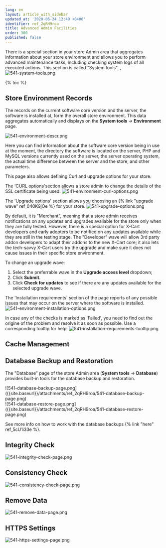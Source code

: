 ```yaml
---
lang: en
layout: article_with_sidebar
updated_at: '2020-06-24 12:49 +0400'
identifier: ref_2qRH9roa
title: Advanced Admin Facilities
order: 300
published: false
---
```

There is a special section in your store Admin area that aggregates information about your store environment and allows you to perform advanced maintenance tasks, including checking system logs of all executed actions. This section is called "System tools".
,
![541-system-tools.png]({{site.baseurl}}/attachments/ref_2qRH9roa/541-system-tools.png)

{% toc %}

## Store Environment Records

The records on the current software core version and the server, the software is installed at, form the overall store environment. This data aggregates automatically and displays on the **System tools** -> **Environment** page. 

![541-environment-descr.png]({{site.baseurl}}/attachments/ref_2qRH9roa/541-environment-descr.png)

Here you can find information about the software core version being in use at the moment, the directory the software is located on the server, PHP and MySQL versions currently used on the server, the server operating system, the actual time difference between the server and the store, and other parameters.

This page also allows defining Curl and upgrade options for your store.

The 'CURL options'section allows a store admin to change the details of the SSL certificate being used.
![541-environment-curl-options.png]({{site.baseurl}}/attachments/ref_2qRH9roa/541-environment-curl-options.png)

The 'Upgrade options' section allows you choosing an {% link "upgrade wave" ref_040K9jOe %} for your store. 
![541-upgrade-options.png]({{site.baseurl}}/attachments/ref_2qRH9roa/541-upgrade-options.png)

By default, it is "Merchant", meaning that a store admin receives notifications on any updates and upgrades available for the store only when they are fully tested. However, there is a special option for X-Cart developers and early adopters to be notified on any updates available while they are still in the testing stage. The "Developer" wave will allow 3rd party addon developers to adapt their addons to the new X-Cart core; it also lets the tech-savvy X-Cart users try the upgrade and make sure it does not cause issues in their specific store environment.

To change an upgrade wave:
1. Select the preferrable wave in the **Upgrade access level** dropdown;
2. Click **Submit**.
3. Click **Check for updates** to see if there are any updates available for the selected upgrade wave.

The 'Installation requirements' section of the page reports of any possible issues that may occur on the server where the software is installed.
![541-environment-installation-options.png]({{site.baseurl}}/attachments/ref_2qRH9roa/541-environment-installation-options.png)

In case any of the checks is marked as 'Failed', you need to find out the origine of the problem and resolve it as soon as possible. Use a corresponding tooltip for help:
![541-installation-requirements-tooltip.png]({{site.baseurl}}/attachments/ref_2qRH9roa/541-installation-requirements-tooltip.png)

## Cache Management


## Database Backup and Restoration

The "Database" page of the store Admin area (**System tools** -> **Database**) provides built-in tools for the database backup and restoration. 

<div class="ui stackable two column grid">
  <div class="column" markdown="span">![541-database-backup-page.png]({{site.baseurl}}/attachments/ref_2qRH9roa/541-database-backup-page.png)</div>
  <div class="column" markdown="span">![541-database-restore-page.png]({{site.baseurl}}/attachments/ref_2qRH9roa/541-database-restore-page.png)</div>
</div>

See more info on how to work with the database backups {% link "here" ref_5cU1i33e %}.

## Integrity Check

![541-integrity-check-page.png]({{site.baseurl}}/attachments/ref_2qRH9roa/541-integrity-check-page.png)

## Consistency Check

![541-consistency-check-page.png]({{site.baseurl}}/attachments/ref_2qRH9roa/541-consistency-check-page.png)

## Remove Data

![541-remove-data-page.png]({{site.baseurl}}/attachments/ref_2qRH9roa/541-remove-data-page.png)


## HTTPS Settings

![541-https-settings-page.png]({{site.baseurl}}/attachments/ref_2qRH9roa/541-https-settings-page.png)

